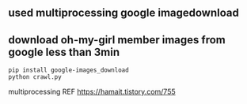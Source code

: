 ## used multiprocessing google imagedownload
## download oh-my-girl member images from google less than 3min 

```
pip install google-images_download
python crawl.py
```

multiprocessing REF
https://hamait.tistory.com/755